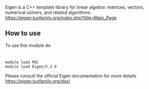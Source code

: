 Eigen is a C++ template library for linear algebra: matrices, vectors, numerical solvers, and related algorithms.
https://eigen.tuxfamily.org/index.php?title=Main_Page


## How to use

To use this module do

# 

```
module load PDC
module load Eigen/3.3.9
```
Please consult the official Eigen documentation for more details
https://eigen.tuxfamily.org/dox/
